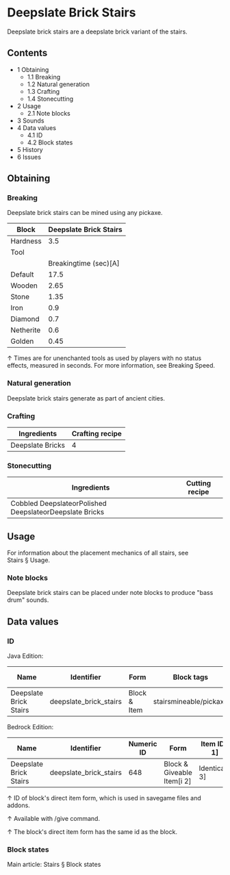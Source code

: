 # Deepslate Brick Stairs
Deepslate brick stairs are a deepslate brick variant of the stairs.

## Contents
- 1 Obtaining
	- 1.1 Breaking
	- 1.2 Natural generation
	- 1.3 Crafting
	- 1.4 Stonecutting
- 2 Usage
	- 2.1 Note blocks
- 3 Sounds
- 4 Data values
	- 4.1 ID
	- 4.2 Block states
- 5 History
- 6 Issues

## Obtaining
### Breaking
Deepslate brick stairs can be mined using any pickaxe.

| Block     | Deepslate Brick Stairs |
|-----------|------------------------|
| Hardness  | 3.5                    |
| Tool      |                        |
|           | Breakingtime (sec)[A]  |
| Default   | 17.5                   |
| Wooden    | 2.65                   |
| Stone     | 1.35                   |
| Iron      | 0.9                    |
| Diamond   | 0.7                    |
| Netherite | 0.6                    |
| Golden    | 0.45                   |


↑ Times are for unenchanted tools as used by players with no status effects, measured in seconds. For more information, see Breaking Speed.


### Natural generation
Deepslate brick stairs generate as part of ancient cities.

### Crafting
| Ingredients      | Crafting recipe |
|------------------|-----------------|
| Deepslate Bricks | 4               |

### Stonecutting
| Ingredients                                             | Cutting recipe |
|---------------------------------------------------------|----------------|
| Cobbled DeepslateorPolished DeepslateorDeepslate Bricks |                |

## Usage
For information about the placement mechanics of all stairs, see Stairs § Usage.

### Note blocks
Deepslate brick stairs can be placed under note blocks to produce "bass drum" sounds.

## Data values
### ID
Java Edition:

| Name                   | Identifier             | Form         | Block tags             | Item tags | Translation key                        |
|------------------------|------------------------|--------------|------------------------|-----------|----------------------------------------|
| Deepslate Brick Stairs | deepslate_brick_stairs | Block & Item | stairsmineable/pickaxe | stairs    | block.minecraft.deepslate_brick_stairs |

Bedrock Edition:

| Name                   | Identifier             | Numeric ID | Form                       | Item ID[i 1]   | Translation key                  |
|------------------------|------------------------|------------|----------------------------|----------------|----------------------------------|
| Deepslate Brick Stairs | deepslate_brick_stairs | 648        | Block & Giveable Item[i 2] | Identical[i 3] | tile.deepslate_brick_stairs.name |


↑ ID of block's direct item form, which is used in savegame files and addons.

↑ Available with /give command.

↑ The block's direct item form has the same id as the block.


### Block states
Main article: Stairs § Block states
